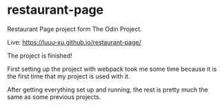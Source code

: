 # restaurant-page
Restaurant Page project form The Odin Project.

Live: https://luuu-xu.github.io/restaurant-page/

The project is finished! 

First setting up the project with webpack took me some time because it is the first time that my project is used with it.

After getting everything set up and running, the rest is pretty much the same as some previous projects.

